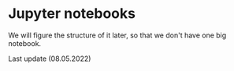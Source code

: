 # Jupyter notebooks

We will figure the structure of it later, so that we don't have one big notebook.

Last update (08.05.2022)